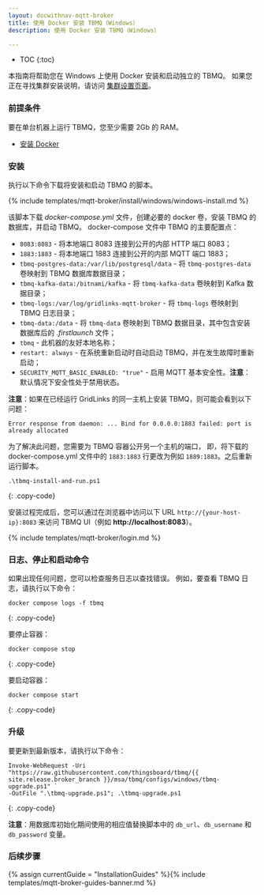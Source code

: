 ```yaml
---
layout: docwithnav-mqtt-broker
title: 使用 Docker 安装 TBMQ（Windows）
description: 使用 Docker 安装 TBMQ（Windows）

---
```


* TOC
{:toc}

本指南将帮助您在 Windows 上使用 Docker 安装和启动独立的 TBMQ。
如果您正在寻找集群安装说明，请访问 [集群设置页面](/docs/mqtt-broker/install/cluster/docker-compose-setup/)。

### 前提条件

要在单台机器上运行 TBMQ，您至少需要 2Gb 的 RAM。

- [安装 Docker](https://docs.docker.com/engine/installation/)

### 安装

执行以下命令下载将安装和启动 TBMQ 的脚本。

{% include templates/mqtt-broker/install/windows/windows-install.md %}

该脚本下载 _docker-compose.yml_ 文件，创建必要的 docker 卷，安装 TBMQ 的数据库，并启动 TBMQ。
docker-compose 文件中 TBMQ 的主要配置点：

- `8083:8083` - 将本地端口 8083 连接到公开的内部 HTTP 端口 8083；
- `1883:1883` - 将本地端口 1883 连接到公开的内部 MQTT 端口 1883；
- `tbmq-postgres-data:/var/lib/postgresql/data` - 将 `tbmq-postgres-data` 卷映射到 TBMQ 数据库数据目录；
- `tbmq-kafka-data:/bitnami/kafka` - 将 `tbmq-kafka-data` 卷映射到 Kafka 数据目录；
- `tbmq-logs:/var/log/gridlinks-mqtt-broker` - 将 `tbmq-logs` 卷映射到 TBMQ 日志目录；
- `tbmq-data:/data` - 将 `tbmq-data` 卷映射到 TBMQ 数据目录，其中包含安装数据库后的 _.firstlaunch_ 文件；
- `tbmq` - 此机器的友好本地名称；
- `restart: always` - 在系统重新启动时自动启动 TBMQ，并在发生故障时重新启动；
- `SECURITY_MQTT_BASIC_ENABLED: "true"` - 启用 MQTT 基本安全性。**注意**：默认情况下安全性处于禁用状态。

**注意**：如果在已经运行 GridLinks 的同一主机上安装 TBMQ，则可能会看到以下问题：

```
Error response from daemon: ... Bind for 0.0.0.0:1883 failed: port is already allocated
```

为了解决此问题，您需要为 TBMQ 容器公开另一个主机的端口，
即，将下载的 docker-compose.yml 文件中的 `1883:1883` 行更改为例如 `1889:1883`。之后重新运行脚本。

```shell
.\tbmq-install-and-run.ps1
```
{: .copy-code}

安装过程完成后，您可以通过在浏览器中访问以下 URL `http://{your-host-ip}:8083` 来访问 TBMQ UI（例如 **http://localhost:8083**）。

{% include templates/mqtt-broker/login.md %}

### 日志、停止和启动命令

如果出现任何问题，您可以检查服务日志以查找错误。
例如，要查看 TBMQ 日志，请执行以下命令：

```
docker compose logs -f tbmq
```
{: .copy-code}

要停止容器：

```
docker compose stop
```
{: .copy-code}

要启动容器：

```
docker compose start
```
{: .copy-code}

### 升级

要更新到最新版本，请执行以下命令：

```shell
Invoke-WebRequest -Uri "https://raw.githubusercontent.com/thingsboard/tbmq/{{ site.release.broker_branch }}/msa/tbmq/configs/windows/tbmq-upgrade.ps1" `
-OutFile ".\tbmq-upgrade.ps1"; .\tbmq-upgrade.ps1
```
{: .copy-code}

**注意**：用数据库初始化期间使用的相应值替换脚本中的 `db_url`、`db_username` 和 `db_password` 变量。

### 后续步骤

{% assign currentGuide = "InstallationGuides" %}{% include templates/mqtt-broker-guides-banner.md %}